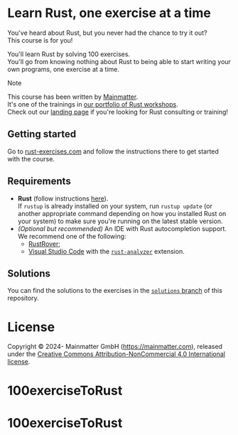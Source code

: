 # Learn Rust, one exercise at a time

You've heard about Rust, but you never had the chance to try it out?\
This course is for you!

You'll learn Rust by solving 100 exercises.\
You'll go from knowing nothing about Rust to being able to start
writing your own programs, one exercise at a time.

> [!NOTE]
> This course has been written by [Mainmatter](https://mainmatter.com/rust-consulting/).\
> It's one of the trainings in [our portfolio of Rust workshops](https://mainmatter.com/services/workshops/rust/).\
> Check out our [landing page](https://mainmatter.com/rust-consulting/) if you're looking for Rust consulting or
> training!

## Getting started

Go to [rust-exercises.com](https://rust-exercises.com) and follow the instructions there
to get started with the course.

## Requirements

- **Rust** (follow instructions [here](https://www.rust-lang.org/tools/install)).\
  If `rustup` is already installed on your system, run `rustup update` (or another appropriate command depending on how
  you installed Rust on your system)
  to make sure you're running on the latest stable version.
- _(Optional but recommended)_ An IDE with Rust autocompletion support.
  We recommend one of the following:
  - [RustRover](https://www.jetbrains.com/rust/);
  - [Visual Studio Code](https://code.visualstudio.com) with
    the [`rust-analyzer`](https://marketplace.visualstudio.com/items?itemName=matklad.rust-analyzer) extension.

## Solutions

You can find the solutions to the exercises in
the [`solutions` branch](https://github.com/mainmatter/100-exercises-to-learn-rust/tree/solutions) of this repository.

# License

Copyright © 2024- Mainmatter GmbH (https://mainmatter.com), released under the
[Creative Commons Attribution-NonCommercial 4.0 International license](https://creativecommons.org/licenses/by-nc/4.0/).
# 100exerciseToRust
# 100exerciseToRust
